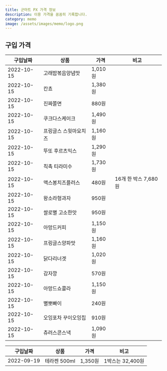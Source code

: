 ```yaml
---
title: 군마트 PX 가격 정보
description: 이용 가격을 꼼꼼히 기록합니다. 
category: memo
image: /assets/images/memo/logo.png
---
```



구입 가격
---

|구입날짜|상품|가격|비고|
|---|---|---|---|
|2022-10-15|고래밥볶음양념맛|1,010원|   |
|2022-10-15|칸쵸|1,380원|   |
|2022-10-15|진짜쫄면|880원|   |
|2022-10-15|쿠크다스케이크|1,490원|   |
|2022-10-15|프링글스 스윗마요치즈|1,160원|   |
|2022-10-15|뚜또 후르츠믹스|1,290원|   |
|2022-10-15|칙촉 티라미수|1,730원|   |
|2022-10-15|맥스봉치즈플러스|480원|16개 한 박스 7,680원|
|2022-10-15|왕소라형과자|950원|   |
|2022-10-15|쌀로별 고소한맛|950원|   |
|2022-10-15|아망드커피|1,150원|   |
|2022-10-15|프링글스양파맛|1,160원|   |
|2022-10-15|닭다리너겟|1,020원|   |
|2022-10-15|감자깡|570원|   |
|2022-10-15|아망드쇼콜라|1,150원|   |
|2022-10-15|별뽀빠이|240원|   |
|2022-10-15|오잉포차 꾸이오잉칩|910원|   |
|2022-10-15|츄러스콘스낵|1,090원|   |


|구입날짜|상품|가격|비고|
|---|---|---|---|
|2022-09-19|테라켄 500ml|1,350원|1박스는 32,400원|

